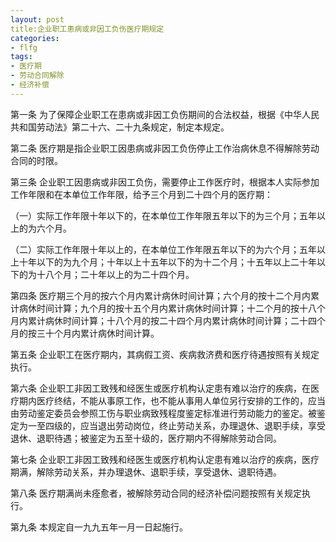 ```yaml
---
layout: post 
title:企业职工患病或非因工负伤医疗期规定
categories:
- flfg  
tags:
- 医疗期
- 劳动合同解除
- 经济补偿
---
```

 	
第一条  为了保障企业职工在患病或非因工负伤期间的合法权益，根据《中华人民共和国劳动法》第二十六、二十九条规定，制定本规定。
 
第二条  医疗期是指企业职工因患病或非因工负伤停止工作治病休息不得解除劳动合同的时限。
    
第三条  企业职工因患病或非因工负伤，需要停止工作医疗时，根据本人实际参加工作年限和在本单位工作年限，给予三个月到二十四个月的医疗期：

（一）实际工作年限十年以下的，在本单位工作年限五年以下的为三个月；五年以上的为六个月。
    
（二）实际工作年限十年以上的，在本单位工作年限五年以下的为六个月；五年以上十年以下的为九个月；十年以上十五年以下的为十二个月；十五年以上二十年以下的为十八个月；二十年以上的为二十四个月。

第四条  医疗期三个月的按六个月内累计病休时间计算；六个月的按十二个月内累计病休时间计算；九个月的按十五个月内累计病休时间计算；十二个月的按十八个月内累计病休时间计算；十八个月的按二十四个月内累计病休时间计算；二十四个月的按三十个月内累计病休时间计算。

第五条  企业职工在医疗期内，其病假工资、疾病救济费和医疗待遇按照有关规定执行。

第六条  企业职工非因工致残和经医生或医疗机构认定患有难以治疗的疾病，在医疗期内医疗终结，不能从事原工作，也不能从事用人单位另行安排的工作的，应当由劳动鉴定委员会参照工伤与职业病致残程度鉴定标准进行劳动能力的鉴定。被鉴定为一至四级的，应当退出劳动岗位，终止劳动关系，办理退休、退职手续，享受退休、退职待遇；被鉴定为五至十级的，医疗期内不得解除劳动合同。

第七条  企业职工非因工致残和经医生或医疗机构认定患有难以治疗的疾病，医疗期满，解除劳动关系，并办理退休、退职手续，享受退休、退职待遇。

第八条  医疗期满尚未痊愈者，被解除劳动合同的经济补偿问题按照有关规定执行。

第九条  本规定自一九九五年一月一日起施行。
